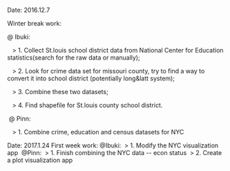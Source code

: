 Date: 2016.12.7

Winter break work:

  @ Ibuki: 
  
    > 1. Collect St.louis school district data from National Center for Education statistics(search for the raw data or manually);
    
    > 2. Look for crime data set for missouri county, try to find a way to convert it into school district (potentially long&latt system);
    
    > 3. Combine these two datasets;
    
    > 4. Find shapefile for St.louis county school district.
    
  @ Pinn: 
  
    > 1. Combine crime, education and census datasets for NYC
 

Date: 2017.1.24
First week work:
  @Ibuki: 
  > 1. Modify the NYC visualization app
  @Pinn:
  > 1. Finish combining the NYC data -- econ status
  > 2. Create a plot visualization app
